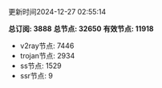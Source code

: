 更新时间2024-12-27 02:55:14

**总订阅: 3888**
**总节点: 32650**
**有效节点: 11918**
- v2ray节点: 7446
- trojan节点: 2934
- ss节点: 1529
- ssr节点: 9
